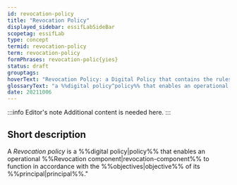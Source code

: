 ```yaml
---
id: revocation-policy
title: "Revocation Policy"
displayed_sidebar: essifLabSideBar
scopetag: essifLab
type: concept
termid: revocation-policy
term: revocation-policy
formPhrases: revocation-polic{yies}
status: draft
grouptags:
hoverText: "Revocation Policy: a Digital Policy that contains the rules, working-instructions, preferences and other guidance for an operational Revocation component to function in accordance with the Objectives of its Principal."
glossaryText: "a %%digital policy^policy%% that enables an operational %%revocation component^revocation-component%% to function in accordance with the %%objectives^objective%% of its %%principal^principal%%."
date: 20211006
---
```


:::info Editor's note
Additional content is needed here.
:::

## Short description

A *Revocation policy* is a %%digital policy|policy%% that enables an operational %%Revocation component|revocation-component%% to function in accordance with the %%objectives|objective%% of its %%principal|principal%%."